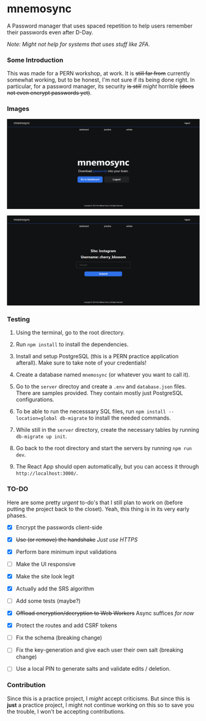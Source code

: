 # mnemosync
A Password manager that uses spaced repetition to help users remember their passwords even after D-Day.

_Note: Might not help for systems that uses stuff like  2FA._

### Some Introduction

This was made for a PERN workshop, at work. It is ~~still far from~~ currently somewhat working, but to be honest, I'm not sure if its being done right. In particular, for a password manager, its security ~~is _still_~~ _might_ horrible ~~(does not even encrypt passwords yet)~~.

### Images

![Landing Page](https://github.com/smtnhacker/mnemosync-password-manager/blob/main/doc/landing_page.PNG?raw=true)

![Practice Sample](https://github.com/smtnhacker/mnemosync-password-manager/blob/main/doc/practice_page.PNG?raw=true)

### Testing

1. Using the terminal, go to the root directory.

2. Run `npm install` to install the dependencies.

3. Install and setup PostgreSQL (this is a PERN practice application afterall). Make sure to take note of your credentials!

4. Create a database named `mnemosync` (or whatever you want to call it).

5. Go to the `server` directoy and create a `.env` and `database.json` files. There are samples provided. They contain mostly just PostgreSQL configurations.

6. To be able to run the necesssary SQL files, run `npm install --location=global db-migrate` to install the needed commands.

7. While still in the `server` directory, create the necessary tables by running `db-migrate up init`.

8. Go back to the root directory and start the servers by running `npm run dev`.

9. The React App should open automatically, but you can access it through `http://localhost:3000/`.

### TO-DO

Here are some pretty _urgent_ to-do's that I still plan to work on (before putting the project back to the closet). Yeah, this thing is in its very early phases.

- [X] Encrypt the passwords client-side

- [X] ~~Use (or remove) the handshake~~ _Just use HTTPS_

- [X] Perform bare minimum input validations

- [ ] Make the UI responsive

- [X] Make the site look legit

- [X] Actually add the SRS algorithm

- [ ] Add some tests (maybe?)

- [X] ~~Offload encryption/decryption to Web Workers~~ Async suffices _for now_

- [x] Protect the routes and add CSRF tokens

- [ ] Fix the schema (breaking change)

- [ ] Fix the key-generation and give each user their own salt (breaking change)

- [ ] Use a local PIN to generate salts and validate edits / deletion.

### Contribution

Since this is a practice project, I _might_ accept criticisms. But since this is **just** a practice project, I might not continue working on this so to save you the trouble, I won't be accepting contributions.